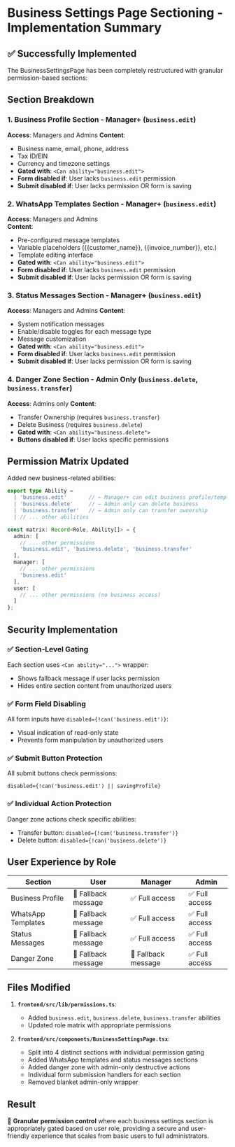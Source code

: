 # Business Settings Page Sectioning - Implementation Summary

## ✅ Successfully Implemented

The BusinessSettingsPage has been completely restructured with granular permission-based sections:

## Section Breakdown

### 1. Business Profile Section - Manager+ (`business.edit`)
**Access**: Managers and Admins
**Content**:
- Business name, email, phone, address
- Tax ID/EIN 
- Currency and timezone settings
- **Gated with**: `<Can ability="business.edit">`
- **Form disabled if**: User lacks `business.edit` permission
- **Submit disabled if**: User lacks permission OR form is saving

### 2. WhatsApp Templates Section - Manager+ (`business.edit`)
**Access**: Managers and Admins  
**Content**:
- Pre-configured message templates
- Variable placeholders ({{customer_name}}, {{invoice_number}}, etc.)
- Template editing interface
- **Gated with**: `<Can ability="business.edit">`
- **Form disabled if**: User lacks `business.edit` permission
- **Submit disabled if**: User lacks permission OR form is saving

### 3. Status Messages Section - Manager+ (`business.edit`)
**Access**: Managers and Admins
**Content**:
- System notification messages
- Enable/disable toggles for each message type
- Message customization
- **Gated with**: `<Can ability="business.edit">`
- **Form disabled if**: User lacks `business.edit` permission  
- **Submit disabled if**: User lacks permission OR form is saving

### 4. Danger Zone Section - Admin Only (`business.delete`, `business.transfer`)
**Access**: Admins only
**Content**:
- Transfer Ownership (requires `business.transfer`)
- Delete Business (requires `business.delete`)
- **Gated with**: `<Can ability="business.delete">`
- **Buttons disabled if**: User lacks specific permissions

## Permission Matrix Updated

Added new business-related abilities:

```typescript
export type Ability = 
  | 'business.edit'       // ← Manager+ can edit business profile/templates/status
  | 'business.delete'     // ← Admin only can delete business  
  | 'business.transfer'   // ← Admin only can transfer ownership
  | // ... other abilities

const matrix: Record<Role, Ability[]> = {
  admin: [
    // ... other permissions
    'business.edit', 'business.delete', 'business.transfer'
  ],
  manager: [
    // ... other permissions  
    'business.edit'
  ],
  user: [
    // ... other permissions (no business access)
  ]
};
```

## Security Implementation

### ✅ Section-Level Gating
Each section uses `<Can ability="...">` wrapper:
- Shows fallback message if user lacks permission
- Hides entire section content from unauthorized users

### ✅ Form Field Disabling  
All form inputs have `disabled={!can('business.edit')}`:
- Visual indication of read-only state
- Prevents form manipulation by unauthorized users

### ✅ Submit Button Protection
All submit buttons check permissions:
```tsx
disabled={!can('business.edit') || savingProfile}
```

### ✅ Individual Action Protection
Danger zone actions check specific abilities:
- Transfer button: `disabled={!can('business.transfer')}`
- Delete button: `disabled={!can('business.delete')}`

## User Experience by Role

| Section | User | Manager | Admin |
|---------|------|---------|-------|
| Business Profile | 🚫 Fallback message | ✅ Full access | ✅ Full access |
| WhatsApp Templates | 🚫 Fallback message | ✅ Full access | ✅ Full access |
| Status Messages | 🚫 Fallback message | ✅ Full access | ✅ Full access |
| Danger Zone | 🚫 Fallback message | 🚫 Fallback message | ✅ Full access |

## Files Modified

1. **`frontend/src/lib/permissions.ts`**:
   - Added `business.edit`, `business.delete`, `business.transfer` abilities
   - Updated role matrix with appropriate permissions

2. **`frontend/src/components/BusinessSettingsPage.tsx`**:
   - Split into 4 distinct sections with individual permission gating
   - Added WhatsApp templates and status messages sections
   - Added danger zone with admin-only destructive actions
   - Individual form submission handlers for each section
   - Removed blanket admin-only wrapper

## Result

🎯 **Granular permission control** where each business settings section is appropriately gated based on user role, providing a secure and user-friendly experience that scales from basic users to full administrators.
